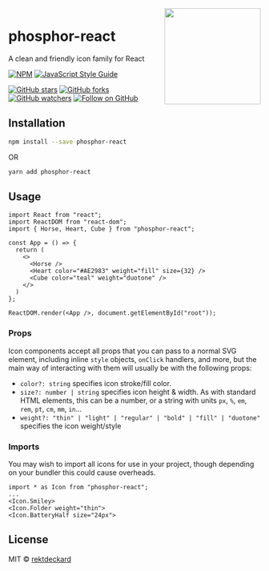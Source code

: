 <img src="https://i.imgur.com/QKFwzHe.png" width="192" align="right" />

# phosphor-react
A clean and friendly icon family for React

[![NPM](https://img.shields.io/npm/v/phosphor-react.svg?style=flat-square)](https://www.npmjs.com/package/phosphor-react) [![JavaScript Style Guide](https://img.shields.io/badge/code_style-standard-brightgreen.svg?style=flat-square)](https://standardjs.com)

[![GitHub stars](https://img.shields.io/github/stars/rektdeckard/phosphor-react?style=flat-square&label=Star)](https://github.com/rektdeckard/phosphor-react)
[![GitHub forks](https://img.shields.io/github/forks/rektdeckard/phosphor-react?style=flat-square&label=Fork)](https://github.com/rektdeckard/phosphor-react/fork)
[![GitHub watchers](https://img.shields.io/github/watchers/rektdeckard/phosphor-react?style=flat-square&label=Watch)](https://github.com/rektdeckard/phosphor-react)
[![Follow on GitHub](https://img.shields.io/github/followers/rektdeckard?style=flat-square&label=Follow)](https://github.com/rektdeckard)

## Installation
```bash
npm install --save phosphor-react
```
OR
```bash
yarn add phosphor-react
```

## Usage
```tsx
import React from "react";
import ReactDOM from "react-dom";
import { Horse, Heart, Cube } from "phosphor-react";

const App = () => {
  return (
    <>
      <Horse />
      <Heart color="#AE2983" weight="fill" size={32} />
      <Cube color="teal" weight="duotone" />
    </>
  )
};

ReactDOM.render(<App />, document.getElementById("root"));
```

### Props
Icon components accept all props that you can pass to a normal SVG element, including inline `style` objects, `onClick` handlers, and more, but the main way of interacting with them will usually be with the following props:
- `color?: string` specifies icon stroke/fill color.
- `size?: number | string` specifies icon height & width. As with standard HTML elements, this can  be a number, or a string with units `px`, `%`, `em`, `rem`, `pt`, `cm`, `mm`, `in`...
- `weight?: "thin" | "light" | "regular" | "bold" | "fill" | "duotone"` specifies the icon weight/style

### Imports
You may wish to import all icons for use in your project, though depending on your bundler this could cause overheads.

```tsx
import * as Icon from "phosphor-react";
...
<Icon.Smiley>
<Icon.Folder weight="thin">
<Icon.BatteryHalf size="24px">
```

## License

MIT © [rektdeckard](https://github.com/rektdeckard)
